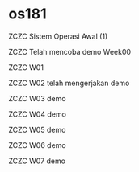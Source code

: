# os181
ZCZC Sistem Operasi Awal (1)

ZCZC Telah mencoba demo Week00

ZCZC W01

ZCZC W02 telah mengerjakan demo

ZCZC W03 demo

ZCZC W04 demo

ZCZC W05 demo


ZCZC W06 demo

ZCZC W07 demo


